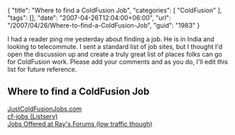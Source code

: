 {
	"title": "Where to find a ColdFusion Job",
	"categories": [
		"ColdFusion"
	],
	"tags": [],
	"date": "2007-04-26T12:04:00+06:00",
	"url": "/2007/04/26/Where-to-find-a-ColdFusion-Job",
	"guid": "1983"
}

I had a reader ping me yesterday about finding a job. He is in India and looking to telecommute. I sent a standard list of job sites, but I thought I'd open the discussion up and create a truly great list of places folks can go for ColdFusion work. Please add your comments and as you do, I'll edit this list for future reference. 

<h2>Where to find a ColdFusion Job</h2>

<a href="http://www.justcoldfusionjobs.com/">JustColdFusionJobs.com</a><br>
<a href="http://www.houseoffusion.com/groups/cf-jobs/">cf-jobs (Listserv)</a><br>
<a href="http://ray.camdenfamily.com/forums/threads.cfm?forumid=98DFD53C-D5D7-C0CD-58E2B6334BB911E8">Jobs Offered at Ray's Forums (low traffic though)</a><br>